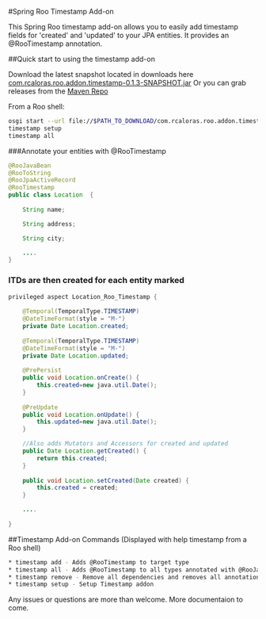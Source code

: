 #Spring Roo Timestamp Add-on

This Spring Roo timestamp add-on allows you to easily add timestamp fields for 'created' and 'updated' to your JPA entities. It provides an @RooTimestamp annotation.

##Quick start to using the timestamp add-on

Download the latest snapshot located in downloads here [com.rcaloras.roo.addon.timestamp-0.1.3-SNAPSHOT.jar](http://bit.ly/15h9bAo) Or you can grab releases from the [Maven Repo](https://github.com/rcaloras/rcaloras-mvn-repo/tree/master/releases/com/rcaloras/roo/addon/timestamp/com.rcaloras.roo.addon.timestamp)

From a Roo shell:
```bash
osgi start --url file://$PATH_TO_DOWNLOAD/com.rcaloras.roo.addon.timestamp-0.1.3-SNAPSHOT.jar
timestamp setup
timestamp all
```
###Annotate your entities with @RooTimestamp

```java
@RooJavaBean
@RooToString
@RooJpaActiveRecord
@RooTimestamp
public class Location  {
	
	String name;

	String address;

	String city;

	....
}
```
### ITDs are then created for each entity marked
```java
privileged aspect Location_Roo_Timestamp {
    
    @Temporal(TemporalType.TIMESTAMP)
    @DateTimeFormat(style = "M-")
    private Date Location.created;
    
    @Temporal(TemporalType.TIMESTAMP)
    @DateTimeFormat(style = "M-")
    private Date Location.updated;
    
    @PrePersist
    public void Location.onCreate() {
        this.created=new java.util.Date();
    }
    
    @PreUpdate
    public void Location.onUpdate() {
        this.updated=new java.util.Date();
    }

    //Also adds Mutators and Accessors for created and updated
    public Date Location.getCreated() {
        return this.created;
    }
    
    public void Location.setCreated(Date created) {
        this.created = created;
    }

    ....
    
}
```

##Timestamp Add-on Commands
(Displayed with help timestamp from a Roo shell)
```bash
* timestamp add - Adds @RooTimestamp to target type
* timestamp all - Adds @RooTimestamp to all types annotated with @RooJavaBean
* timestamp remove - Remove all dependencies and removes all annotations of @RooTimestamp
* timestamp setup - Setup Timestamp addon
```


Any issues or questions are more than welcome. More documentaion to come.
